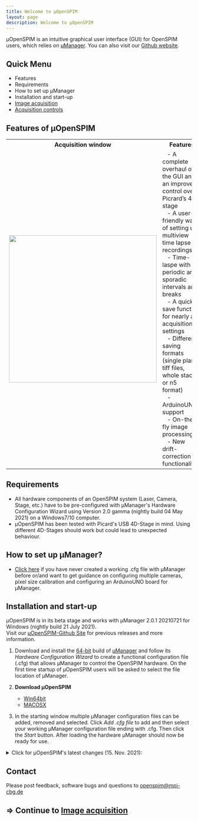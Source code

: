 ```yaml
---
title: Welcome to µOpenSPIM
layout: page
description: Welcome to µOpenSPIM
---
```


µOpenSPIM is an intuitive graphical user interface (GUI) for OpenSPIM users, which relies on [µManager](https://micro-manager.org). You can also visit our [Github website](https://github.com/openspim/micro-OpenSPIM).

## Quick Menu
-	Features
-	Requirements
-	How to set up µManager
-	Installation and start-up
-	[Image acquisition](/micro-openspim_acquisition)
-	[Acquisition controls](/micro-openspim_acquisition-controls)

## Features of µOpenSPIM

<table>
<tr class="header">
<th>Acquisition window</th>
<th>Features</th>
<th>Logo</th>
</tr>

<tr class="odd">
<td align="center"><a href="https://openspim.org/images/Figure5_Acquisition-panel_website.png" target="_blank" title="Click for a higher resolution image"><img src="https://openspim.org/images/Figure5_Acquisition-panel_website.png" width="400"></a></td>
<td align="left">
&nbsp;&nbsp;&nbsp;-   A complete overhaul of the GUI and an improved control over Picrard’s 4D-stage&nbsp;&nbsp;&nbsp;</br>
&nbsp;&nbsp;&nbsp;-   A user-friendly way of setting up multiview time lapse recordings&nbsp;&nbsp;&nbsp;</br>
&nbsp;&nbsp;&nbsp;-   Time-laspe with periodic and sporadic intervals and breaks&nbsp;&nbsp;&nbsp;</br>
&nbsp;&nbsp;&nbsp;-   A quick save function for nearly all acquisitions settings&nbsp;&nbsp;&nbsp;</br>
&nbsp;&nbsp;&nbsp;-   Different saving formats (single plane tiff files, whole stacks or n5 format)&nbsp;&nbsp;&nbsp;</br>
&nbsp;&nbsp;&nbsp;-   ArduinoUNO support&nbsp;&nbsp;&nbsp;</br>
&nbsp;&nbsp;&nbsp;-   On-the-fly image processing&nbsp;&nbsp;&nbsp;</br>
&nbsp;&nbsp;&nbsp;-   New drift-correction functionality&nbsp;&nbsp;&nbsp;</br>
<td align="center"><a href="https://openspim.org/images/%C2%B5OS_Logo.png" target="_blank" title="Click for a higher resolution image"><img src="https://openspim.org/images/%C2%B5OS_Logo.png" width="200"></a>
</td>
</tr>
</table>

## Requirements
-   All hardware components of an OpenSPIM system (Laser, Camera, Stage, etc.) have to be pre-configured with µManager's Hardware Configuration Wizard using Version 2.0 gamma (nightly build 04 May 2021) on a Windows7/10 computer.
-   µOpenSPIM has been tested with Picard's USB 4D-Stage in mind. Using different 4D-Stages should work but could lead to unexpected behaviour.

## How to set up µManager?
-   [Click here](/micro-openspim_micromanager-configuration) if you have never created a working .cfg file with µManager before or/and want to get guidance on configuring multiple cameras, pixel size calibration and configuring an ArduinoUNO board for µManager.

## Installation and start-up
µOpenSPIM is in its beta stage and works with µManager 2.0.1 20210721 for Windows (nightly build 21 July 2021).</br>
Visit our [µOpenSPIM-Github Site](https://github.com/openspim/micro-OpenSPIM) for previous releases and more information.
1.  Download and install the [64-bit](https://valelab4.ucsf.edu/~MM/nightlyBuilds/2.0/Windows/MMSetup_64bit_2.0.1_20210721.exe) build of [µManager](https://micro-manager.org/) and follow its *Hardware Configuration Wizard* to create a functional configuration file (.cfg) that allows µManager to control the OpenSPIM hardware. On the first time startup of µOpenSPIM users will be asked to select the file location of µManager.

2.	**Download µOpenSPIM**
	-	[Win64bit](https://github.com/openspim/micro-OpenSPIM/releases/download/v1.0.4/OpenSPIM_setup_1.0.4.exe)
	-	[MACOSX](https://github.com/openspim/micro-OpenSPIM/releases/download/v1.0.4/OpenSPIM-1.0.4.dmg)

3.  In the starting window multiple µManager configuration files can be added, removed and selected. Click *Add .cfg file* to add and then select your working µManager configuration file ending with .cfg. Then click the *Start* button. After loading the hardware µManager should now be ready for use.


<details><summary>Click for µOpenSPIM's latest changes (15. Nov. 2021):</summary>
<p>

#	1.0.4 (15. Nov. 2021) [Win64bit](https://github.com/openspim/micro-OpenSPIM/releases/download/v1.0.4/OpenSPIM_setup_1.0.4.exe), [MACOSX](https://github.com/openspim/micro-OpenSPIM/releases/download/v1.0.4/OpenSPIM-1.0.4.dmg)
-	Save/load functions for beanshell and java script
-	Added example fusion scripts
-	Supported ClijX in script panel
-	Updated help files
-	Added the citation information in LoadingDialog window


</p>
</details>

## Contact

Please post feedback, software bugs and questions to <openspim@mpi-cbg.de>

## => Continue to [Image acquisition](/micro-openspim_acquisition)
